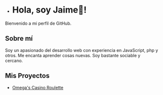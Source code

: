 - # Hola, soy Jaime👋!

Bienvenido a mi perfil de GitHub. 

## Sobre mí
Soy un apasionado del desarrollo web con experiencia en JavaScript, php y otros.
Me encanta aprender cosas nuevas.
Soy bastante sociable y cercano.

## Mis Proyectos
- [Omega's Casino Roulette]((https://github.com/LaSalleGraciaDAW-23-24/m06-uf1-pr-23-24-brian-bautista-jaime-higueras))

<!---
Jimbohr/Jimbohr is a ✨ special ✨ repository because its `README.md` (this file) appears on your GitHub profile.
You can click the Preview link to take a look at your changes.
--->
